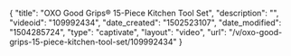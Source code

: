 {
    "title": "OXO Good Grips&reg; 15-Piece Kitchen Tool Set",
    "description": "",
    "videoid": "109992434",
    "date_created": "1502523107",
    "date_modified": "1504285724",
    "type": "captivate",
    "layout": "video",
    "url": "\/v\/oxo-good-grips-15-piece-kitchen-tool-set\/109992434"
}